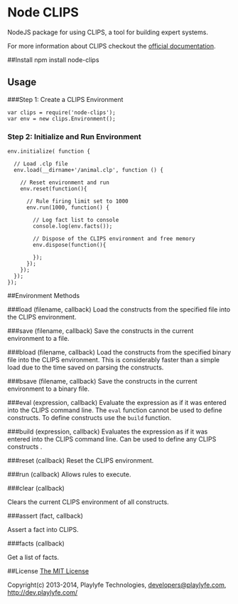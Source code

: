 Node CLIPS
==========

NodeJS package for using CLIPS, a tool for building expert systems.

For more information about CLIPS checkout the [official documentation](http://clipsrules.sourceforge.net/OnlineDocs.html).

##Install
    npm install node-clips

## Usage

###Step 1: Create a CLIPS Environment

    var clips = require('node-clips');
    var env = new clips.Environment();

### Step 2: Initialize and Run Environment
    
    env.initialize( function { 
      
      // Load .clp file
      env.load(__dirname+'/animal.clp', function () {

        // Reset environment and run 
        env.reset(function(){

          // Rule firing limit set to 1000
          env.run(1000, function() {
            
            // Log fact list to console           
            console.log(env.facts());

            // Dispose of the CLIPS environment and free memory
            env.dispose(function(){
      
            });
          });
        });
      });
    });

##Environment Methods

###load (filename, callback)
Load the constructs from the specified file into the CLIPS environment.

###save (filename, callback)
Save the constructs in the current environment to a file.

###bload (filename, callback)
Load the constructs from the specified binary file into the CLIPS environment. This is considerably faster than a simple load due to the time saved on parsing the constructs.

###bsave (filename, callback)
Save the constructs in the current environment to a binary file.

###eval (expression, callback)
Evaluate the expression as if it was entered into the CLIPS command line. The ```eval``` function cannot be used to define constructs. To define constructs use the ```build``` function.

###build (expression, callback)
Evaluates the expression as if it was entered into the CLIPS command line. Can be used to define any CLIPS constructs .

###reset (callback)
Reset the CLIPS environment.

###run (callback)
Allows rules to execute.

###clear (callback)

Clears the current CLIPS environment of all constructs.

###assert (fact, callback)

Assert a fact into CLIPS.

###facts (callback)

Get a list of facts.

##License
[The MIT License](http://opensource.org/licenses/MIT)

Copyright(c) 2013-2014, Playlyfe Technologies, developers@playlyfe.com, http://dev.playlyfe.com/
